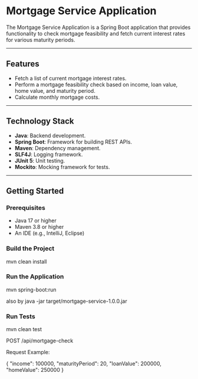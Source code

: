 # **Mortgage Service Application**

The Mortgage Service Application is a Spring Boot application that provides functionality to check mortgage feasibility and fetch current interest rates for various maturity periods.

---

## **Features**
- Fetch a list of current mortgage interest rates.
- Perform a mortgage feasibility check based on income, loan value, home value, and maturity period.
- Calculate monthly mortgage costs.

---

## **Technology Stack**
- **Java**: Backend development.
- **Spring Boot**: Framework for building REST APIs.
- **Maven**: Dependency management.
- **SLF4J**: Logging framework.
- **JUnit 5**: Unit testing.
- **Mockito**: Mocking framework for tests.

---

## **Getting Started**

### **Prerequisites**
- Java 17 or higher
- Maven 3.8 or higher
- An IDE (e.g., IntelliJ, Eclipse)

### **Build the Project**
mvn clean install

### **Run the Application**
mvn spring-boot:run

also by java -jar target/mortgage-service-1.0.0.jar

### **Run Tests**
mvn clean test


POST /api/mortgage-check

Request Example:

{
  "income": 100000,
  "maturityPeriod": 20,
  "loanValue": 200000,
  "homeValue": 250000
}